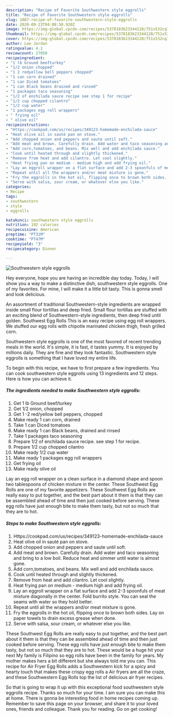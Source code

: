 ```yaml
---
description: "Recipe of Favorite Southwestern style eggrolls"
title: "Recipe of Favorite Southwestern style eggrolls"
slug: 1087-recipe-of-favorite-southwestern-style-eggrolls
date: 2020-09-23T04:08:50.920Z
image: https://img-global.cpcdn.com/recipes/5378183623344128/751x532cq70/southwestern-style-eggrolls-recipe-main-photo.jpg
thumbnail: https://img-global.cpcdn.com/recipes/5378183623344128/751x532cq70/southwestern-style-eggrolls-recipe-main-photo.jpg
cover: https://img-global.cpcdn.com/recipes/5378183623344128/751x532cq70/southwestern-style-eggrolls-recipe-main-photo.jpg
author: Lee Jordan
ratingvalue: 4.1
reviewcount: 27050
recipeingredient:
- "1 lb Ground beefturkey"
- "1/2 onion chopped"
- "1 2 redyellow bell peppers chopped"
- "1 can corn drained"
- "1 can Diced tomatoes"
- "1 can Black beans drained and rinsed"
- "1 packages taco seasoning"
- "1/2 of enchilada sauce recipe see step 1 for recipe"
- "1/2 cup chopped cilantro"
- "1/2 cup water"
- "1 packages egg roll wrappers"
- " frying oil"
- " olive oil"
recipeinstructions:
- "Https://cookpad.com/us/recipes/349123-homemade-enchilada-sauce"
- "Heat olive oil in sauté pan on stove."
- "Add chopped onion and peppers and saute until soft."
- "Add meat and brown. Carefully drain. Add water and taco seasoning and bring to a low boil. Reduce heat and simmer until water is almost gone."
- "Add corn,tomatoes, and beans. Mix well and add enchilada sauce."
- "Cook until heated through and slightly thickened."
- "Remove from heat and add cilantro. Let cool slightly."
- "Heat frying pan on medium - medium high and add frying oil."
- "Lay an eggroll wrapper on a flat surface and add 2-3 spoonfuls of meat mixture diagonally in the center. Fold burrito style. You can seal the seams with water so they hold better."
- "Repeat until all the wrappers and/or meat mixture is gone."
- "Fry the eggrolls in the hot oil, flipping once to brown both sides. Lay on paper towels to drain excess grease when done."
- "Serve with salsa, sour cream, or whatever else you like."
categories:
- Recipe
tags:
- southwestern
- style
- eggrolls

katakunci: southwestern style eggrolls 
nutrition: 192 calories
recipecuisine: American
preptime: "PT31M"
cooktime: "PT47M"
recipeyield: "3"
recipecategory: Dinner

---
```



![Southwestern style eggrolls](https://img-global.cpcdn.com/recipes/5378183623344128/751x532cq70/southwestern-style-eggrolls-recipe-main-photo.jpg)

Hey everyone, hope you are having an incredible day today. Today, I will show you a way to make a distinctive dish, southwestern style eggrolls. One of my favorites. For mine, I will make it a little bit tasty. This is gonna smell and look delicious.

An assortment of traditional Southwestern-style ingredients are wrapped inside small flour tortillas and deep fried. Small flour tortillas are stuffed with an exciting blend of Southwestern-style ingredients, then deep fried until golden. Southwest Egg Rolls This is an easy recipe using egg roll wrappers. We stuffed our egg rolls with chipotle marinated chicken thigh, fresh grilled corn.

Southwestern style eggrolls is one of the most favored of recent trending meals in the world. It's simple, it is fast, it tastes yummy. It is enjoyed by millions daily. They are fine and they look fantastic. Southwestern style eggrolls is something that I have loved my entire life.


To begin with this recipe, we have to first prepare a few ingredients. You can cook southwestern style eggrolls using 13 ingredients and 12 steps. Here is how you can achieve it.

<!--inarticleads1-->

##### The ingredients needed to make Southwestern style eggrolls:

1. Get 1 lb Ground beef/turkey
1. Get 1/2 onion, chopped
1. Get 1 -2 red/yellow bell peppers, chopped
1. Make ready 1 can corn, drained
1. Take 1 can Diced tomatoes
1. Make ready 1 can Black beans, drained and rinsed
1. Take 1 packages taco seasoning
1. Prepare 1/2 of enchilada sauce recipe. see step 1 for recipe.
1. Prepare 1/2 cup chopped cilantro
1. Make ready 1/2 cup water
1. Make ready 1 packages egg roll wrappers
1. Get  frying oil
1. Make ready  olive oil


Lay an egg roll wrapper on a clean surface in a diamond shape and spoon two tablespoons of chicken mixture in the center. These Southwest Egg Rolls are one of my favorite appetizers. These Southwest Egg Rolls are really easy to put together, and the best part about it them is that they can be assembled ahead of time and then just cooked before serving. These egg rolls have just enough bite to make them tasty, but not so much that they are to hot. 

<!--inarticleads2-->

##### Steps to make Southwestern style eggrolls:

1. Https://cookpad.com/us/recipes/349123-homemade-enchilada-sauce
1. Heat olive oil in sauté pan on stove.
1. Add chopped onion and peppers and saute until soft.
1. Add meat and brown. Carefully drain. Add water and taco seasoning and bring to a low boil. Reduce heat and simmer until water is almost gone.
1. Add corn,tomatoes, and beans. Mix well and add enchilada sauce.
1. Cook until heated through and slightly thickened.
1. Remove from heat and add cilantro. Let cool slightly.
1. Heat frying pan on medium - medium high and add frying oil.
1. Lay an eggroll wrapper on a flat surface and add 2-3 spoonfuls of meat mixture diagonally in the center. Fold burrito style. You can seal the seams with water so they hold better.
1. Repeat until all the wrappers and/or meat mixture is gone.
1. Fry the eggrolls in the hot oil, flipping once to brown both sides. Lay on paper towels to drain excess grease when done.
1. Serve with salsa, sour cream, or whatever else you like.


These Southwest Egg Rolls are really easy to put together, and the best part about it them is that they can be assembled ahead of time and then just cooked before serving. These egg rolls have just enough bite to make them tasty, but not so much that they are to hot. These would be a huge hit your next My family is Filipino so egg rolls have been in the family for years. My mother makes hers a bit different but she always told me you can. This recipe for Air Fryer Egg Rolls adds a Southwestern kick for a spicy and hearty touch that makes these crispy egg rolls a Air fryers are all the craze, and these Southwestern Egg Rolls top the list of delicious air fryer recipes. 

So that is going to wrap it up with this exceptional food southwestern style eggrolls recipe. Thanks so much for your time. I am sure you can make this at home. There is gonna be interesting food in home recipes coming up. Remember to save this page on your browser, and share it to your loved ones, friends and colleague. Thank you for reading. Go on get cooking!
